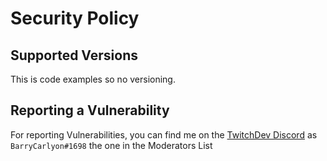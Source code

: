 # Security Policy

## Supported Versions

This is code examples so no versioning.

## Reporting a Vulnerability

For reporting Vulnerabilities, you can find me on the [TwitchDev Discord](https://link.twitch.tv/devchat) as `BarryCarlyon#1698` the one in the Moderators List
